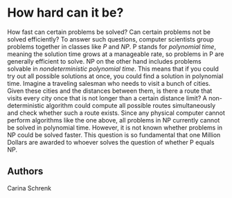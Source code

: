 # How hard can it be? 

How fast can certain problems be solved?  Can certain problems not be solved efficiently? 
To answer such questions, computer scientists group problems together in classes like *P* and *NP*.
P stands for *polynomial time*, meaning the solution time grows at a manageable rate, so problems in P are generally efficient to solve.
NP on the other hand includes problems solvable in *nondeterministic polynomial time*.
This means that if you could try out all possible solutions at once, you could find a solution in polynomial time.
Imagine a traveling salesman who needs to visit a bunch of cities. 
Given these cities and the distances between them, is there a route that visits every city once that is not longer than a certain distance limit?
A non-deterministic algorithm could compute all possible routes simultaneously and check whether such a route exists.
Since any physical computer cannot perform algorithms like the one above, all problems in NP currently cannot be solved in polynomial time.
However, it is not known whether problems in NP could be solved faster.
This question is so fundamental that one Million Dollars are awarded to whoever solves the question of whether P equals NP.

## Authors 
Carina Schrenk 

